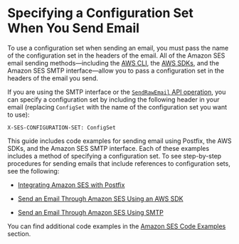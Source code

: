 # Specifying a Configuration Set When You Send Email<a name="using-configuration-sets-in-email"></a>

To use a configuration set when sending an email, you must pass the name of the configuration set in the headers of the email\. All of the Amazon SES email sending methods—including the [AWS CLI](https://aws.amazon.com/cli), the [AWS SDKs](https://aws.amazon.com/tools/#sdk), and the Amazon SES SMTP interface—allow you to pass a configuration set in the headers of the email you send\.

If you are using the SMTP interface or the [`SendRawEmail` API operation](/ses/latest/APIReference/API_SendRawEmail.html), you can specify a configuration set by including the following header in your email \(replacing `ConfigSet` with the name of the configuration set you want to use\):

```
X-SES-CONFIGURATION-SET: ConfigSet
```

This guide includes code examples for sending email using Postfix, the AWS SDKs, and the Amazon SES SMTP interface\. Each of these examples includes a method of specifying a configuration set\. To see step\-by\-step procedures for sending emails that include references to configuration sets, see the following: 

+ [Integrating Amazon SES with Postfix](postfix.md)

+ [Send an Email Through Amazon SES Using an AWS SDK](send-an-email-using-sdk.md)

+ [Send an Email Through Amazon SES Using SMTP](send-an-email-using-smtp.md)

You can find additional code examples in the [Amazon SES Code Examples](samplecodeindex.md) section\.